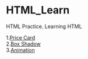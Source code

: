 # HTML_Learn

HTML Practice. Learning HTML


1.<a href="https://htmlpreview.github.io/?https://github.com/Sudeep-Sharma0-0/HTML_Learn/blob/master/pricecard.html">Price Card</a><br>
2.<a href="https://htmlpreview.github.io/?https://github.com/Sudeep-Sharma0-0/HTML_Learn/blob/master/boxshadow.html">Box Shadow</a><br>
3.<a href="https://htmlpreview.github.io/?https://github.com/Sudeep-Sharma0-0/HTML_Learn/blob/master/animation.html">Animation </a><br>
